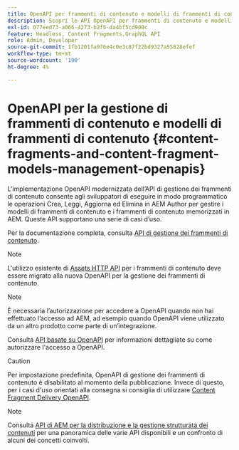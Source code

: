 ```yaml
---
title: OpenAPI per frammenti di contenuto e modelli di frammenti di contenuto
description: Scopri le API OpenAPI per frammenti di contenuto e modelli per frammenti di contenuto.
exl-id: 077eed73-a066-4273-b2f5-da4bf5cd900c
feature: Headless, Content Fragments,GraphQL API
role: Admin, Developer
source-git-commit: 1fb1201fa976e4c0e3c87f22bd9327a55828efef
workflow-type: tm+mt
source-wordcount: '190'
ht-degree: 4%

---
```


# OpenAPI per la gestione di frammenti di contenuto e modelli di frammenti di contenuto {#content-fragments-and-content-fragment-models-management-openapis}

L’implementazione OpenAPI modernizzata dell’API di gestione dei frammenti di contenuto consente agli sviluppatori di eseguire in modo programmatico le operazioni Crea, Leggi, Aggiorna ed Elimina in AEM Author per gestire i modelli di frammenti di contenuto e i frammenti di contenuto memorizzati in AEM. Queste API supportano una serie di casi d’uso.

Per la documentazione completa, consulta [API di gestione dei frammenti di contenuto](https://developer.adobe.com/experience-cloud/experience-manager-apis/api/stable/sites/).

>[!NOTE]
>
>L&#39;utilizzo esistente di [Assets HTTP API](https://experienceleague.adobe.com/it/docs/experience-manager-cloud-service/content/assets/admin/mac-api-assets) per i frammenti di contenuto deve essere migrato alla nuova OpenAPI per la gestione dei frammenti di contenuto.

>[!NOTE]
>
>È necessaria l’autorizzazione per accedere a OpenAPI quando non hai effettuato l’accesso ad AEM, ad esempio quando OpenAPI viene utilizzato da un altro prodotto come parte di un’integrazione.
>
>Consulta [API basate su OpenAPI](/help/implementing/developing/open-api-based-apis.md) per informazioni dettagliate su come autorizzare l&#39;accesso a OpenAPI.

>[!CAUTION]
>
>Per impostazione predefinita, OpenAPI di gestione dei frammenti di contenuto è disabilitato al momento della pubblicazione. Invece di questo, per i casi d&#39;uso orientati alla consegna si consiglia di utilizzare [Content Fragment Delivery OpenAPI](/help/headless/aem-content-fragment-delivery-with-openapi.md).

>[!NOTE]
>
>Consulta [API di AEM per la distribuzione e la gestione strutturata dei contenuti](/help/headless/apis-headless-and-content-fragments.md) per una panoramica delle varie API disponibili e un confronto di alcuni dei concetti coinvolti.
